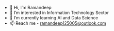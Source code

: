 - 👋 Hi, I’m Ramandeep
- 👀 I’m interested in Information Technology Sector
- 🌱 I’m currently learning AI and Data Science 
- 📫 Reach me - ramandeep125005@outlook.com

<!---
Ramandeep2004/Ramandeep2004 is a ✨ special ✨ repository because its `README.md` (this file) appears on your GitHub profile.
You can click the Preview link to take a look at your changes.
--->
